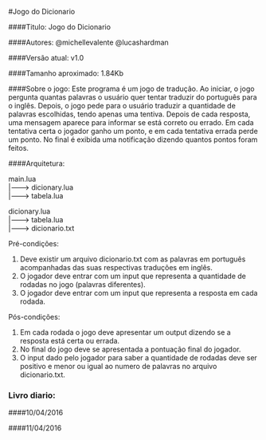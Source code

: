 #Jogo do Dicionario

####Titulo:
Jogo do Dicionario

####Autores:
@michellevalente
@lucashardman

####Versão atual:
v1.0

####Tamanho aproximado:
1.84Kb

####Sobre o jogo:
  Este programa é um jogo de tradução. Ao iniciar, o jogo pergunta quantas palavras o usuário quer tentar traduzir do português para o inglês. Depois, o jogo pede para o usuário traduzir a quantidade de palavras escolhidas, tendo apenas uma tentiva. Depois de cada resposta, uma mensagem aparece para informar se está correto ou errado. Em cada tentativa certa o jogador ganho um ponto, e em cada tentativa errada perde um ponto. No final é exibida uma notificação dizendo quantos pontos foram feitos.

####Arquitetura:

main.lua<br/>
|---> dicionary.lua<br/>
|---> tabela.lua<br/>

dicionary.lua<br/>
|---> tabela.lua<br/>
|---> dicionario.txt<br/>

Pré-condições:
1) Deve existir um arquivo dicionario.txt com as palavras em português acompanhadas das suas respectivas traduções em inglês.
2) O jogador deve entrar com um input que representa a quantidade de rodadas no jogo (palavras diferentes).
3) O jogador deve entrar com um input que representa a resposta em cada rodada.

Pós-condições:
1) Em cada rodada o jogo deve apresentar um output dizendo se a resposta está certa ou errada.
2) No final do jogo deve se apresentada a pontuação final do jogador.
3) O input dado pelo jogador para saber a quantidade de rodadas deve ser positivo e menor ou igual ao numero de palavras no arquivo dicionario.txt.

### Livro diario:

####10/04/2016

####11/04/2016

